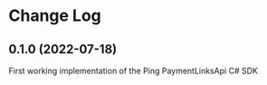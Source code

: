 # Change Log

## 0.1.0 (2022-07-18)

First working implementation of the Ping PaymentLinksApi C# SDK